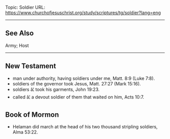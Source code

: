 Topic: Soldier
URL: https://www.churchofjesuschrist.org/study/scriptures/tg/soldier?lang=eng

---

## See Also

Army; Host

---

## New Testament

- man under authority, having soldiers under me, Matt. 8:9 (Luke 7:8).
- soldiers of the governor took Jesus, Matt. 27:27 (Mark 15:16).
- soldiers â¦ took his garments, John 19:23.
- called â¦ a devout soldier of them that waited on him, Acts 10:7.

## Book of Mormon

- Helaman did march at the head of his two thousand stripling soldiers, Alma 53:22.

